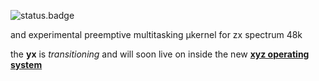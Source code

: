 ![status.badge] 

and experimental preemptive multitasking μkernel for zx spectrum 48k

the **yx** is *transitioning* and will soon live on inside the new **[xyz operating system](https://github.com/tstih/xyz)**

[status.badge]:  https://img.shields.io/badge/status-transitioning-darkorange.svg

